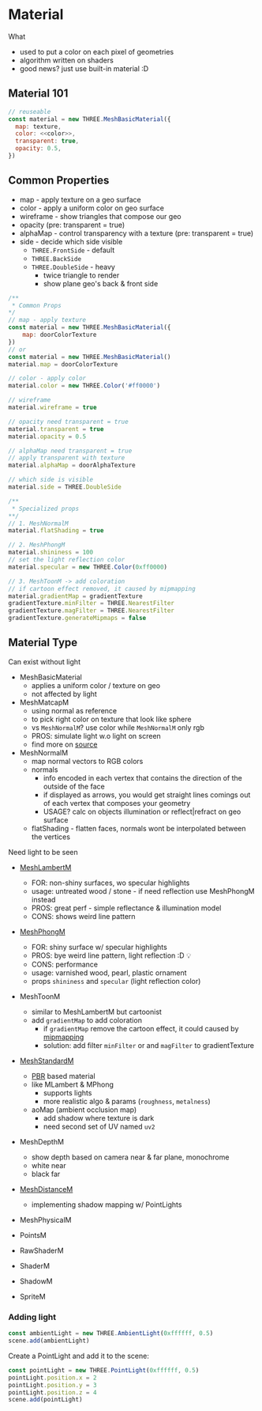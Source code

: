 # Material
What
- used to put a color on each pixel of geometries
- algorithm written on shaders
- good news? just use built-in material :D

## Material 101
```js
// reuseable
const material = new THREE.MeshBasicMaterial({
  map: texture,
  color: <<color>>,
  transparent: true,
  opacity: 0.5,
}) 
```

## Common Properties
- map - apply texture on a geo surface
- color - apply a uniform color on geo surface
- wireframe - show triangles that compose our geo
- opacity (pre: transparent = true)
- alphaMap - control transparency with a texture (pre: transparent = true)
- side - decide which side visible
    - `THREE.FrontSide` - default
    - `THREE.BackSide`
    - `THREE.DoubleSide` - heavy
      - twice triangle to render 
      - show plane geo's back & front side
```js
/**
 * Common Props
*/
// map - apply texture
const material = new THREE.MeshBasicMaterial({
    map: doorColorTexture
})
// or
const material = new THREE.MeshBasicMaterial()
material.map = doorColorTexture

// color - apply color
material.color = new THREE.Color('#ff0000')

// wireframe
material.wireframe = true

// opacity need transparent = true
material.transparent = true
material.opacity = 0.5

// alphaMap need transparent = true
// apply transparent with texture
material.alphaMap = doorAlphaTexture

// which side is visible
material.side = THREE.DoubleSide

/** 
 * Specialized props
**/
// 1. MeshNormalM
material.flatShading = true

// 2. MeshPhongM
material.shininess = 100
// set the light reflection color
material.specular = new THREE.Color(0xff0000)

// 3. MeshToonM -> add coloration
// if cartoon effect removed, it caused by mipmapping
material.gradientMap = gradientTexture
gradientTexture.minFilter = THREE.NearestFilter
gradientTexture.magFilter = THREE.NearestFilter
gradientTexture.generateMipmaps = false

```
## Material Type
Can exist without light
- MeshBasicMaterial
  - applies a uniform color / texture on geo
  - not affected by light
- MeshMatcapM
  - using normal as reference
  - to pick right color on texture that look like sphere
  - vs `MeshNormalM`? use color while `MeshNormalM` only rgb
  - PROS: simulate light w.o light on screen
  - find more on [source](https://github.com/nidorx/matcaps)
- MeshNormalM
  - map normal vectors to RGB colors
  - normals
    - info encoded in each vertex that contains the direction of the outside of the face
    - if displayed as arrows, you would get straight lines comings out of each vertex that composes your geometry
    - USAGE? calc on objects illumination or reflect|refract on geo surface
  - flatShading - flatten faces, normals wont be interpolated between the vertices

Need light to be seen
- [MeshLambertM](https://threejs.org/docs/index.html?q=material#api/en/materials/MeshLambertMaterial)
  - FOR: non-shiny surfaces, wo specular highlights
  - usage: untreated wood / stone - if need reflection use MeshPhongM instead
  - PROS: great perf - simple reflectance & illumination model
  - CONS: shows weird line pattern
- [MeshPhongM](https://threejs.org/docs/index.html?q=material#api/en/materials/MeshPhongMaterial)
  - FOR: shiny surface w/ specular highlights
  - PROS: bye weird line pattern, light reflection  :D :bulb:
  - CONS: performance
  - usage: varnished wood, pearl, plastic ornament
  - props `shininess` and `specular` (light reflection color)
- MeshToonM
  - similar to MeshLambertM but cartoonist
  - add  `gradientMap` to add coloration 
    - if `gradientMap` remove the cartoon effect, it could caused by [mipmapping](https://github.com/rashiop/TJJ_chapter_1/tree/09_texture#6-filtering-and-mipmapping)
    - solution: add filter `minFilter` or and `magFilter` to gradientTexture
- [MeshStandardM](https://threejs.org/docs/index.html?q=material#api/en/materials/MeshStandardMaterial)
  - [PBR](https://github.com/rashiop/TJJ_chapter_1/blob/09_texture/readme.md#texture) based material
  - like MLambert & MPhong
    - supports lights
    - more realistic algo & params (`roughness`, `metalness`)
  - aoMap (ambient occlusion map)
    - add shadow where texture is dark
    - need second set of UV named `uv2`

- MeshDepthM
  - show depth based on camera near & far plane, monochrome
  - white near
  - black far
- [MeshDistanceM](https://threejs.org/docs/index.html?q=material#api/en/materials/MeshDistanceMaterial)
  - implementing shadow mapping w/ PointLights
- MeshPhysicalM
- PointsM
- RawShaderM
- ShaderM
- ShadowM
- SpriteM
### Adding light
```js
const ambientLight = new THREE.AmbientLight(0xffffff, 0.5)
scene.add(ambientLight)
```
Create a PointLight and add it to the scene:
```js
const pointLight = new THREE.PointLight(0xffffff, 0.5)
pointLight.position.x = 2
pointLight.position.y = 3
pointLight.position.z = 4
scene.add(pointLight)
```
